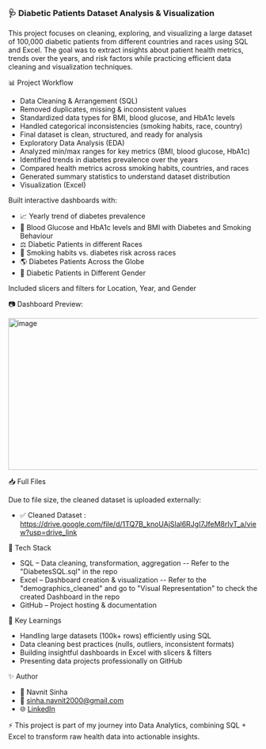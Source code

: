 ### 🩺 Diabetic Patients Dataset Analysis & Visualization

This project focuses on cleaning, exploring, and visualizing a large dataset of 100,000 diabetic patients from different countries and races using SQL and Excel. The goal was to extract insights about patient health metrics, trends over the years, and risk factors while practicing efficient data cleaning and visualization techniques.

📊 Project Workflow

- Data Cleaning & Arrangement (SQL)
- Removed duplicates, missing & inconsistent values
- Standardized data types for BMI, blood glucose, and HbA1c levels
- Handled categorical inconsistencies (smoking habits, race, country)
- Final dataset is clean, structured, and ready for analysis
- Exploratory Data Analysis (EDA)
- Analyzed min/max ranges for key metrics (BMI, blood glucose, HbA1c)
- Identified trends in diabetes prevalence over the years
- Compared health metrics across smoking habits, countries, and races
- Generated summary statistics to understand dataset distribution
- Visualization (Excel)

Built interactive dashboards with:

- 📈 Yearly trend of diabetes prevalence
- 🧪 Blood Glucose and HbA1c levels and BMI with Diabetes and Smoking Behaviour
- ⚖️ Diabetic Patients in different Races
- 🚬 Smoking habits vs. diabetes risk across races
- 🌎 Diabetes Patients Across the Globe
- 💁 Diabetic Patients in Different Gender

Included slicers and filters for Location, Year, and Gender

📷 Dashboard Preview:

<img width="944" height="307" alt="image" src="https://github.com/user-attachments/assets/91ca590f-3fc9-4b8b-8a43-35ff28b52907" />

📥 Full Files

Due to file size, the cleaned dataset is uploaded externally:

- ✅ Cleaned Dataset : https://drive.google.com/file/d/1TQ7B_knoUAjSlal6RJgI7JfeM8rIyT_a/view?usp=drive_link

🚀 Tech Stack

- SQL – Data cleaning, transformation, aggregation
  -- Refer to the "DiabetesSQL.sql" in the repo
- Excel – Dashboard creation & visualization
  -- Refer to the "demographics_cleaned" and go to "Visual Representation" to check the created Dashboard in the repo
- GitHub – Project hosting & documentation

🔑 Key Learnings

- Handling large datasets (100k+ rows) efficiently using SQL
- Data cleaning best practices (nulls, outliers, inconsistent formats)
- Building insightful dashboards in Excel with slicers & filters
- Presenting data projects professionally on GitHub

✨ Author

- 👤 Navnit Sinha
- 📧 sinha.navnit2000@gmail.com
- 🌐 [LinkedIn](https://www.linkedin.com/in/navnitsinha-da/)

⚡ This project is part of my journey into Data Analytics, combining SQL + Excel to transform raw health data into actionable insights.

